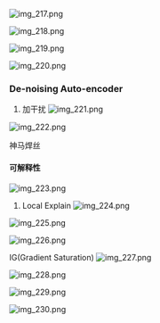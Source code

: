 
![img_217.png](img_217.png)

![img_218.png](img_218.png)

![img_219.png](img_219.png)

![img_220.png](img_220.png)

### De-noising Auto-encoder
1. 加干扰
![img_221.png](img_221.png)

![img_222.png](img_222.png)

神马焊丝

#### 可解释性

![img_223.png](img_223.png)
1. Local Explain
![img_224.png](img_224.png)

![img_225.png](img_225.png)


![img_226.png](img_226.png)

IG(Gradient Saturation)
![img_227.png](img_227.png)

![img_228.png](img_228.png)

![img_229.png](img_229.png)


![img_230.png](img_230.png)
